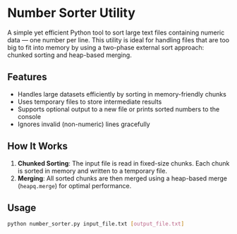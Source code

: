 # Number Sorter Utility

A simple yet efficient Python tool to sort large text files containing numeric data — one number per line. This utility is ideal for handling files that are too big to fit into memory by using a two-phase external sort approach: chunked sorting and heap-based merging.

## Features

- Handles large datasets efficiently by sorting in memory-friendly chunks
- Uses temporary files to store intermediate results
- Supports optional output to a new file or prints sorted numbers to the console
- Ignores invalid (non-numeric) lines gracefully

## How It Works

1. **Chunked Sorting**: The input file is read in fixed-size chunks. Each chunk is sorted in memory and written to a temporary file.
2. **Merging**: All sorted chunks are then merged using a heap-based merge (`heapq.merge`) for optimal performance.

## Usage

```bash
python number_sorter.py input_file.txt [output_file.txt]


